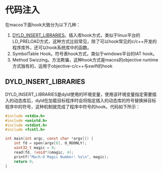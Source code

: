 # 代码注入

在macos下面hook大致分为以下几种：

1. [DYLD_INSERT_LIBRARIES](#DYLD_INSERT_LIBRARIES)。插入库hook方式，类似于linux平台的LD_PRELOAD方式，这种方式比较常见，除了可以hook常见的c/c++开发的程序库外，还可以hook系统库中的函数。
2. SymbolTable Hook。符号表hook方式，类似于windows平台的IAT hook。
3. Method Swizzing。方法欺骗，这种hook方式是macos的objective runtime方式独有的，运用于objective-c/c++与swift的hook

## DYLD_INSERT_LIBRARIES

DYLD_INSERT_LIBRARIES是dyld使用的环境变量，使用该环境变量指定需要插入的动态库后，dyld在加载目标程序时会将指定插入的动态库的符号替换掉目标程序中的符号，这种机制就完成了程序中符号的hook。代码如下所示：

```c
#include <stdio.h>
#include <unistd.h>
#include <stdint.h>
#include <fcntl.h>

int main(int argc, const char *argv[]) {
    int fd = open(argv[0], O_RDONLY);
    uint32_t magic = 0;
    read(fd, (void*)&magic, 4);
    printf("Mach-O Magic Number: %x\n", magic);
    return 0;
}
```

